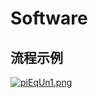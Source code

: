 # Software

## 流程示例
<a href="https://imgse.com/i/piEqUn1"><img src="https://z1.ax1x.com/2023/10/24/piEqUn1.md.png" alt="piEqUn1.png" border="0" /></a>